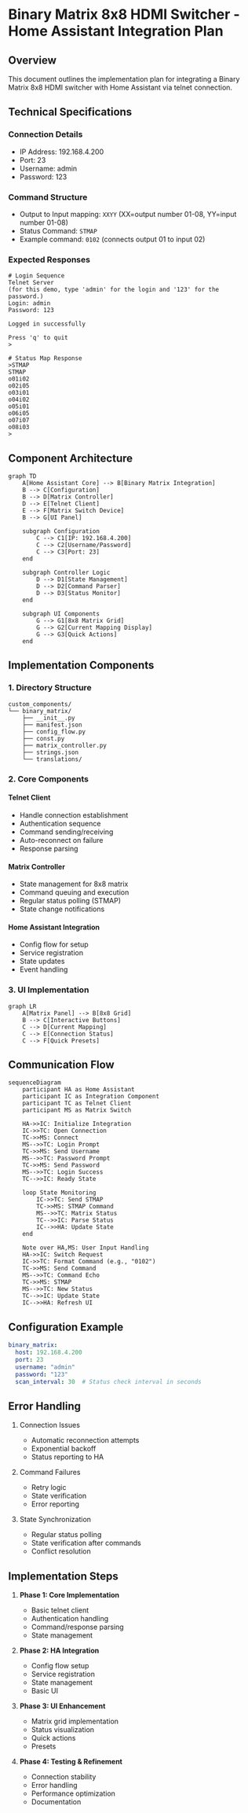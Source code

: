 # Binary Matrix 8x8 HDMI Switcher - Home Assistant Integration Plan

## Overview
This document outlines the implementation plan for integrating a Binary Matrix 8x8 HDMI switcher with Home Assistant via telnet connection.

## Technical Specifications

### Connection Details
- IP Address: 192.168.4.200
- Port: 23
- Username: admin
- Password: 123

### Command Structure
- Output to Input mapping: `XXYY` (XX=output number 01-08, YY=input number 01-08)
- Status Command: `STMAP` 
- Example command: `0102` (connects output 01 to input 02)

### Expected Responses
```
# Login Sequence
Telnet Server
(for this demo, type 'admin' for the login and '123' for the password.)
Login: admin
Password: 123

Logged in successfully

Press 'q' to quit
>

# Status Map Response
>STMAP
STMAP
o01i02
o02i05
o03i01
o04i02
o05i01
o06i05
o07i07
o08i03
>
```

## Component Architecture

```mermaid
graph TD
    A[Home Assistant Core] --> B[Binary Matrix Integration]
    B --> C[Configuration]
    B --> D[Matrix Controller]
    D --> E[Telnet Client]
    E --> F[Matrix Switch Device]
    B --> G[UI Panel]
    
    subgraph Configuration
        C --> C1[IP: 192.168.4.200]
        C --> C2[Username/Password]
        C --> C3[Port: 23]
    end
    
    subgraph Controller Logic
        D --> D1[State Management]
        D --> D2[Command Parser]
        D --> D3[Status Monitor]
    end
    
    subgraph UI Components
        G --> G1[8x8 Matrix Grid]
        G --> G2[Current Mapping Display]
        G --> G3[Quick Actions]
    end
```

## Implementation Components

### 1. Directory Structure
```
custom_components/
└── binary_matrix/
    ├── __init__.py
    ├── manifest.json
    ├── config_flow.py
    ├── const.py
    ├── matrix_controller.py
    ├── strings.json
    └── translations/
```

### 2. Core Components

#### Telnet Client
- Handle connection establishment
- Authentication sequence
- Command sending/receiving
- Auto-reconnect on failure
- Response parsing

#### Matrix Controller
- State management for 8x8 matrix
- Command queuing and execution
- Regular status polling (STMAP)
- State change notifications

#### Home Assistant Integration
- Config flow for setup
- Service registration
- State updates
- Event handling

### 3. UI Implementation

```mermaid
graph LR
    A[Matrix Panel] --> B[8x8 Grid]
    B --> C[Interactive Buttons]
    C --> D[Current Mapping]
    C --> E[Connection Status]
    C --> F[Quick Presets]
```

## Communication Flow

```mermaid
sequenceDiagram
    participant HA as Home Assistant
    participant IC as Integration Component
    participant TC as Telnet Client
    participant MS as Matrix Switch

    HA->>IC: Initialize Integration
    IC->>TC: Open Connection
    TC->>MS: Connect
    MS-->>TC: Login Prompt
    TC->>MS: Send Username
    MS-->>TC: Password Prompt
    TC->>MS: Send Password
    MS-->>TC: Login Success
    TC-->>IC: Ready State
    
    loop State Monitoring
        IC->>TC: Send STMAP
        TC->>MS: STMAP Command
        MS-->>TC: Matrix Status
        TC-->>IC: Parse Status
        IC-->>HA: Update State
    end

    Note over HA,MS: User Input Handling
    HA->>IC: Switch Request
    IC->>TC: Format Command (e.g., "0102")
    TC->>MS: Send Command
    MS-->>TC: Command Echo
    TC->>MS: STMAP
    MS-->>TC: New Status
    TC-->>IC: Update State
    IC-->>HA: Refresh UI
```

## Configuration Example

```yaml
binary_matrix:
  host: 192.168.4.200
  port: 23
  username: "admin"
  password: "123"
  scan_interval: 30  # Status check interval in seconds
```

## Error Handling

1. Connection Issues
   - Automatic reconnection attempts
   - Exponential backoff
   - Status reporting to HA

2. Command Failures
   - Retry logic
   - State verification
   - Error reporting

3. State Synchronization
   - Regular status polling
   - State verification after commands
   - Conflict resolution

## Implementation Steps

1. **Phase 1: Core Implementation**
   - Basic telnet client
   - Authentication handling
   - Command/response parsing
   - State management

2. **Phase 2: HA Integration**
   - Config flow setup
   - Service registration
   - State management
   - Basic UI

3. **Phase 3: UI Enhancement**
   - Matrix grid implementation
   - Status visualization
   - Quick actions
   - Presets

4. **Phase 4: Testing & Refinement**
   - Connection stability
   - Error handling
   - Performance optimization
   - Documentation